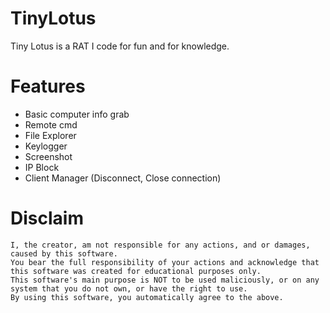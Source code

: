 # TinyLotus  

Tiny Lotus is a RAT I code for fun and for knowledge. 
# Features  
- Basic computer info grab
- Remote cmd
- File Explorer
- Keylogger
- Screenshot
- IP Block
- Client Manager (Disconnect, Close connection)

# Disclaim
```
I, the creator, am not responsible for any actions, and or damages, caused by this software.
You bear the full responsibility of your actions and acknowledge that this software was created for educational purposes only.
This software's main purpose is NOT to be used maliciously, or on any system that you do not own, or have the right to use.
By using this software, you automatically agree to the above.
```